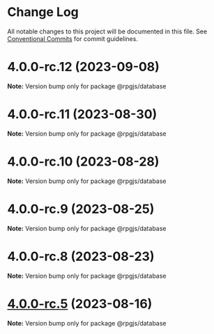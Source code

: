 # Change Log

All notable changes to this project will be documented in this file.
See [Conventional Commits](https://conventionalcommits.org) for commit guidelines.

# 4.0.0-rc.12 (2023-09-08)

**Note:** Version bump only for package @rpgjs/database





# 4.0.0-rc.11 (2023-08-30)

**Note:** Version bump only for package @rpgjs/database





# 4.0.0-rc.10 (2023-08-28)

**Note:** Version bump only for package @rpgjs/database





# 4.0.0-rc.9 (2023-08-25)

**Note:** Version bump only for package @rpgjs/database





# 4.0.0-rc.8 (2023-08-23)

**Note:** Version bump only for package @rpgjs/database





# [4.0.0-rc.5](https://github.com/RSamaium/RPG-JS/compare/v4.0.0-rc.4...v4.0.0-rc.5) (2023-08-16)

**Note:** Version bump only for package @rpgjs/database
